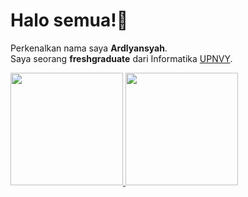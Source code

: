 # Halo semua!👋 
Perkenalkan nama saya **Ardlyansyah**.\
Saya seorang **freshgraduate** dari Informatika [UPNVY](https://www.upnyk.ac.id/). <br>

<p align="left">
<a href="https://github.com/ardlyansyahh">
  <img height="180em" src="https://github-readme-stats-eight-theta.vercel.app/api?username=ardlyansyahh&show_icons=true&theme=algolia&include_all_commits=true&count_private=true"/>
  <img height="180em" src="https://github-readme-stats-eight-theta.vercel.app/api/top-langs/?username=ardlyansyahh&layout=compact&langs_count=8&theme=algolia"/>
</a>
</p>
<!--
**ardlyansyahh/ardlyansyahh** is a ✨ _special_ ✨ repository because its `README.md` (this file) appears on your GitHub profile.

Here are some ideas to get you started:

- 🔭 I’m currently working on ...
- 🌱 I’m currently learning ...
- 👯 I’m looking to collaborate on ...
- 🤔 I’m looking for help with ...
- 💬 Ask me about ...
- 📫 How to reach me: ...
- 😄 Pronouns: ...
- ⚡ Fun fact: ...
-->

